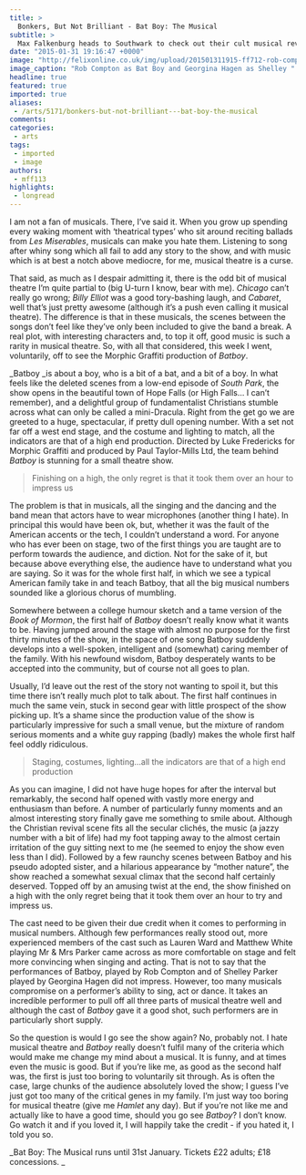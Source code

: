 ```yaml
---
title: >
  Bonkers, But Not Brilliant - Bat Boy: The Musical
subtitle: >
  Max Falkenburg heads to Southwark to check out their cult musical revival
date: "2015-01-31 19:16:47 +0000"
image: "http://felixonline.co.uk/img/upload/201501311915-ff712-rob-compton-as-bay-boy-and-georgina-hagen-as-shelley.-photo-credit-garry-lake-(2)-a.jpg"
image_caption: "Rob Compton as Bat Boy and Georgina Hagen as Shelley "
headline: true
featured: true
imported: true
aliases:
 - /arts/5171/bonkers-but-not-brilliant---bat-boy-the-musical
comments:
categories:
 - arts
tags:
 - imported
 - image
authors:
 - mff113
highlights:
 - longread
---
```


I am not a fan of musicals. There, I’ve said it. When you grow up spending every waking moment with ‘theatrical types’ who sit around reciting ballads from _Les Miserables_, musicals can make you hate them. Listening to song after whiny song which all fail to add any story to the show, and with music which is at best a notch above mediocre, for me, musical theatre is a curse.

That said, as much as I despair admitting it, there is the odd bit of musical theatre I’m quite partial to (big U-turn I know, bear with me). _Chicago_ can’t really go wrong; _Billy Elliot_ was a good tory-bashing laugh, and _Cabaret_, well that’s just pretty awesome (although it’s a push even calling it musical theatre). The difference is that in these musicals, the scenes between the songs don’t feel like they’ve only been included to give the band a break. A real plot, with interesting characters and, to top it off, good music is such a rarity in musical theatre. So, with all that considered, this week I went, voluntarily, off to see the Morphic Graffiti production of _Batboy_.

_Batboy _is about a boy, who is a bit of a bat, and a bit of a boy. In what feels like the deleted scenes from a low-end episode of _South Park_, the show opens in the beautiful town of Hope Falls (or High Falls… I can’t remember), and a delightful group of fundamentalist Christians stumble across what can only be called a mini-Dracula. Right from the get go we are greeted to a huge, spectacular, if pretty dull opening number. With a set not far off a west end stage, and the costume and lighting to match, all the indicators are that of a high end production. Directed by Luke Fredericks for Morphic Graffiti and produced by Paul Taylor-Mills Ltd, the team behind _Batboy_ is stunning for a small theatre show.

> Finishing on a high, the only regret is that it took them over an hour to impress us

The problem is that in musicals, all the singing and the dancing and the band mean that actors have to wear microphones (another thing I hate). In principal this would have been ok, but, whether it was the fault of the American accents or the tech, I couldn’t understand a word. For anyone who has ever been on stage, two of the first things you are taught are to perform towards the audience, and diction. Not for the sake of it, but because above everything else, the audience have to understand what you are saying. So it was for the whole first half, in which we see a typical American family take in and teach Batboy, that all the big musical numbers sounded like a glorious chorus of mumbling.

Somewhere between a college humour sketch and a tame version of the _Book of Mormon_, the first half of _Batboy_ doesn’t really know what it wants to be. Having jumped around the stage with almost no purpose for the first thirty minutes of the show, in the space of one song Batboy suddenly develops into a well-spoken, intelligent and (somewhat) caring member of the family. With his newfound wisdom, Batboy desperately wants to be accepted into the community, but of course not all goes to plan.

Usually, I’d leave out the rest of the story not wanting to spoil it, but this time there isn’t really much plot to talk about. The first half continues in much the same vein, stuck in second gear with little prospect of the show picking up. It’s a shame since the production value of the show is particularly impressive for such a small venue, but the mixture of random serious moments and a white guy rapping (badly) makes the whole first half feel oddly ridiculous.

> Staging, costumes, lighting...all the indicators are that of a high end production

As you can imagine, I did not have huge hopes for after the interval but remarkably, the second half opened with vastly more energy and enthusiasm than before. A number of particularly funny moments and an almost interesting story finally gave me something to smile about. Although the Christian revival scene fits all the secular clichés, the music (a jazzy number with a bit of life) had my foot tapping away to the almost certain irritation of the guy sitting next to me (he seemed to enjoy the show even less than I did). Followed by a few raunchy scenes between Batboy and his pseudo adopted sister, and a hilarious appearance by “mother nature”, the show reached a somewhat sexual climax that the second half certainly deserved. Topped off by an amusing twist at the end, the show finished on a high with the only regret being that it took them over an hour to try and impress us.

The cast need to be given their due credit when it comes to performing in musical numbers. Although few performances really stood out, more experienced members of the cast such as Lauren Ward and Matthew White playing Mr & Mrs Parker came across as more comfortable on stage and felt more convincing when singing and acting. That is not to say that the performances of Batboy, played by Rob Compton and of Shelley Parker played by Georgina Hagen did not impress. However, too many musicals compromise on a performer’s ability to sing, act or dance. It takes an incredible performer to pull off all three parts of musical theatre well and although the cast of _Batboy_ gave it a good shot, such performers are in particularly short supply.

So the question is would I go see the show again? No, probably not. I hate musical theatre and _Batboy_ really doesn’t fulfil many of the criteria which would make me change my mind about a musical. It is funny, and at times even the music is good. But if you’re like me, as good as the second half was, the first is just too boring to voluntarily sit through. As is often the case, large chunks of the audience absolutely loved the show; I guess I’ve just got too many of the critical genes in my family. I’m just way too boring for musical theatre (give me _Hamlet_ any day). But if you’re not like me and actually like to have a good time, should you go see _Batboy_? I don’t know. Go watch it and if you loved it, I will happily take the credit - if you hated it, I told you so.

_Bat Boy: The Musical runs until 31st January. Tickets £22 adults; £18 concessions. _
